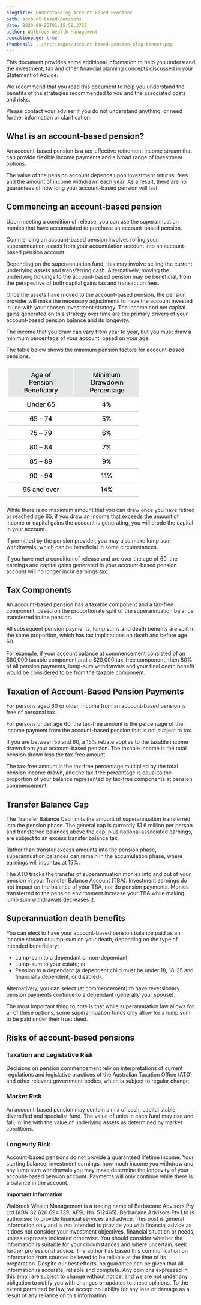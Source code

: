 ```yaml
---
blogtitle: Understanding Account-Based Pensions
path: account-based-pensions
date: 2020-09-25T01:15:58.372Z
author: Walbrook Wealth Management
educationpage: true
thumbnail: ../src/images/account-based-pension-blog-banner.png
---
```

This document provides some additional information to help you understand the investment, tax and other financial planning concepts discussed in your Statement of Advice.

We recommend that you read this document to help you understand the benefits of the strategies recommended to you and the associated costs and risks.

Please contact your adviser if you do not understand anything, or need further information or clarification.

## What is an account-based pension?

An account-based pension is a tax-effective retirement income stream that can provide flexible income payments and a broad range of investment options.

The value of the pension account depends upon investment returns, fees and the amount of income withdrawn each year. As a result, there are no guarantees of how long your account-based pension will last.

## Commencing an account-based pension

Upon meeting a condition of release, you can use the superannuation monies that have accumulated to purchase an account-based pension.

Commencing an account-based pension involves rolling your superannuation assets from your accumulation account into an account-based pension account.

Depending on the superannuation fund, this may involve selling the current underlying assets and transferring cash. Alternatively, moving the underlying holdings to the account-based pension may be beneficial, from the perspective of both capital gains tax and transaction fees.

Once the assets have moved to the account-based pension, the pension provider will make the necessary adjustments to have the account invested in line with your chosen investment strategy. The income and net capital gains generated on this strategy over time are the primary drivers of your account-based pension balance and its longevity.

The income that you draw can vary from year to year, but you must draw a minimum percentage of your account, based on your age.

The table below shows the minimum pension factors for account-based pensions.

![Minimum Pensions](../src/images/minimum-pension-payments.png "Minimum Pensions")

While there is no maximum amount that you can draw once you have retired or reached age 65, if you draw an income that exceeds the amount of income or capital gains the account is generating, you will erode the capital in your account.

If permitted by the pension provider, you may also make lump sum withdrawals, which can be beneficial in some circumstances.

If you have met a condition of release and are over the age of 60, the earnings and capital gains generated in your account-based pension account will no longer incur earnings tax.

## Tax Components

An account-based pension has a taxable component and a tax-free component, based on the proportionate split of the superannuation balance transferred to the pension.

All subsequent pension payments, lump sums and death benefits are split in the same proportion, which has tax implications on death and before age 60.

For example, if your account balance at commencement consisted of an $80,000 taxable component and a $20,000 tax-free component, then 80% of all pension payments, lump-sum withdrawals and your final death benefit would be considered to be from the taxable component.

## Taxation of Account-Based Pension Payments

For persons aged 60 or older, income from an account-based pension is free of personal tax.

For persons under age 60, the tax-free amount is the percentage of the income payment from the account-based pension that is not subject to tax.

If you are between 55 and 60, a 15% rebate applies to the taxable income drawn from your account-based pension. The taxable income is the total pension drawn less the tax-free amount.

The tax-free amount is the tax-free percentage multiplied by the total pension income drawn, and the tax-free percentage is equal to the proportion of your balance represented by tax-free components at pension commencement.

## Transfer Balance Cap

The Transfer Balance Cap limits the amount of superannuation transferred into the pension phase. The general cap is currently $1.6 million per person and transferred balances above the cap, plus notional associated earnings, are subject to an excess transfer balance tax.

Rather than transfer excess amounts into the pension phase, superannuation balances can remain in the accumulation phase, where earnings will incur tax at 15%.

The ATO tracks the transfer of superannuation monies into and out of your pension in your Transfer Balance Account (TBA). Investment earnings do not impact on the balance of your TBA, nor do pension payments. Monies transferred to the pension environment increase your TBA while making lump sum withdrawals decreases it.

## Superannuation death benefits

You can elect to have your account-based pension balance paid as an income stream or lump-sum on your death, depending on the type of intended beneficiary:

* Lump-sum to a dependant or non-dependant;
* Lump-sum to your estate; or
* Pension to a dependant (a dependent child must be under 18, 18-25 and financially dependent, or disabled).

Alternatively, you can select (at commencement) to have reversionary pension payments continue to a dependant (generally your spouse).

The most important thing to note is that while superannuation law allows for all of these options, some superannuation funds only allow for a lump sum to be paid under their trust deed.

## Risks of account-based pensions

### Taxation and Legislative Risk

Decisions on pension commencement rely on interpretations of current regulations and legislative practices of the Australian Taxation Office (ATO) and other relevant government bodies, which is subject to regular change.

### Market Risk

An account-based pension may contain a mix of cash, capital stable, diversified and specialist fund. The value of units in each fund may rise and fall, in line with the value of underlying assets as determined by market conditions.

### Longevity Risk

Account-based pensions do not provide a guaranteed lifetime income. Your starting balance, investment earnings, how much income you withdraw and any lump sum withdrawals you may make determine the longevity of your account-based pension account. Payments will only continue while there is a balance in the account.

**Important Information**

Walbrook Wealth Management is a trading name of Barbacane Advisors Pty Ltd (ABN 32 626 694 139; AFSL No. 512465). Barbacane Advisors Pty Ltd is authorised to provide financial services and advice. This post is general information only and is not intended to provide you with financial advice as it does not consider your investment objectives, financial situation or needs, unless expressly indicated otherwise. You should consider whether the information is suitable for your circumstances and where uncertain, seek further professional advice. The author has based this communication on information from sources believed to be reliable at the time of its preparation. Despite our best efforts, no guarantee can be given that all information is accurate, reliable and complete. Any opinions expressed in this email are subject to change without notice, and we are not under any obligation to notify you with changes or updates to these opinions. To the extent permitted by law, we accept no liability for any loss or damage as a result of any reliance on this information.